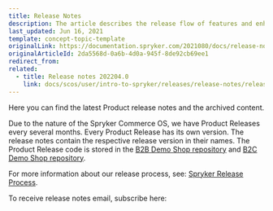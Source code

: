 ```yaml
---
title: Release Notes
description: The article describes the release flow of features and enhancements.
last_updated: Jun 16, 2021
template: concept-topic-template
originalLink: https://documentation.spryker.com/2021080/docs/release-notes
originalArticleId: 2da5568d-0a6b-4d0a-945f-8de92cb69ee1
redirect_from:
related:
  - title: Release notes 202204.0
    link: docs/scos/user/intro-to-spryker/releases/release-notes/release-notes-202204.0/release-notes-202204.0.html
---
```


Here you can find the latest Product release notes and the archived content.

Due to the nature of the Spryker Commerce OS, we have Product Releases every several months. Every Product Release has its own version. The release notes contain the respective release version in their names.
The Product Release code is stored in the [B2B Demo Shop repository](https://github.com/spryker-shop/b2b-demo-shop) and [B2C Demo Shop repository](https://github.com/spryker-shop/b2c-demo-shop).

For more information about our release process, see: [Spryker Release Process](/docs/scos/user/intro-to-spryker/spryker-release-process.html).

To receive release notes email, subscribe here:

<div class="hubspot-form js-hubspot-form" data-portal-id="2770802" data-form-id="b4d730db-d20e-4bb4-bd80-4cd7c9a2dc21" id="hubspot-1"></div>
